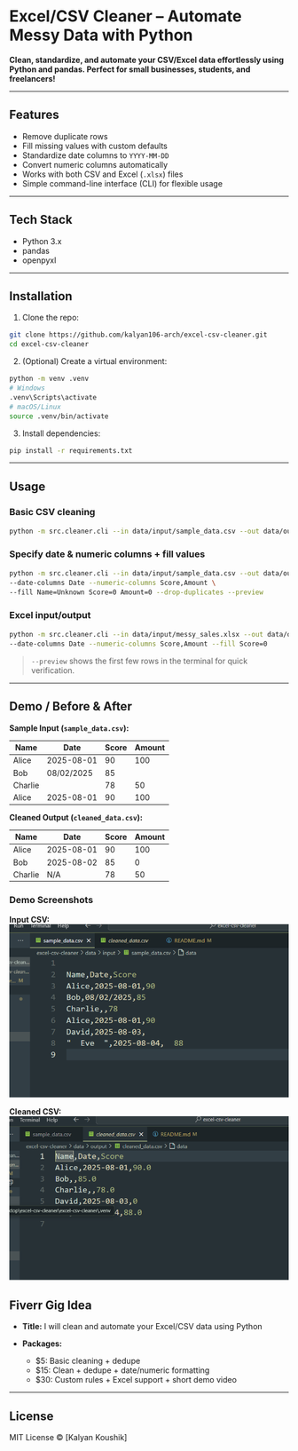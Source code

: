 # Excel/CSV Cleaner – Automate Messy Data with Python

**Clean, standardize, and automate your CSV/Excel data effortlessly using Python and pandas. Perfect for small businesses, students, and freelancers!**

---

## Features

* Remove duplicate rows
* Fill missing values with custom defaults
* Standardize date columns to `YYYY-MM-DD`
* Convert numeric columns automatically
* Works with both CSV and Excel (`.xlsx`) files
* Simple command-line interface (CLI) for flexible usage

---

## Tech Stack

* Python 3.x
* pandas
* openpyxl

---

## Installation

1. Clone the repo:

```bash
git clone https://github.com/kalyan106-arch/excel-csv-cleaner.git
cd excel-csv-cleaner
```

2. (Optional) Create a virtual environment:

```bash
python -m venv .venv
# Windows
.venv\Scripts\activate
# macOS/Linux
source .venv/bin/activate
```

3. Install dependencies:

```bash
pip install -r requirements.txt
```

---

## Usage

### Basic CSV cleaning

```bash
python -m src.cleaner.cli --in data/input/sample_data.csv --out data/output/cleaned_data.csv --drop-duplicates
```

### Specify date & numeric columns + fill values

```bash
python -m src.cleaner.cli --in data/input/sample_data.csv --out data/output/cleaned_data.csv \
--date-columns Date --numeric-columns Score,Amount \
--fill Name=Unknown Score=0 Amount=0 --drop-duplicates --preview
```

### Excel input/output

```bash
python -m src.cleaner.cli --in data/input/messy_sales.xlsx --out data/output/cleaned_sales.xlsx \
--date-columns Date --numeric-columns Score,Amount --fill Score=0
```

> `--preview` shows the first few rows in the terminal for quick verification.

---

## Demo / Before & After

**Sample Input (`sample_data.csv`):**

| Name    | Date       | Score | Amount |
| ------- | ---------- | ----- | ------ |
| Alice   | 2025-08-01 | 90    | 100    |
| Bob     | 08/02/2025 | 85    |        |
| Charlie |            | 78    | 50     |
| Alice   | 2025-08-01 | 90    | 100    |

**Cleaned Output (`cleaned_data.csv`):**

| Name    | Date       | Score | Amount |
| ------- | ---------- | ----- | ------ |
| Alice   | 2025-08-01 | 90    | 100    |
| Bob     | 2025-08-02 | 85    | 0      |
| Charlie | N/A        | 78    | 50     |

### Demo Screenshots

**Input CSV:**
![Input CSV](data/screenshots/input.png)

**Cleaned CSV:**
![Cleaned CSV](data/screenshots/output.png)


## Fiverr Gig Idea

* **Title:** I will clean and automate your Excel/CSV data using Python
* **Packages:**

  * \$5: Basic cleaning + dedupe
  * \$15: Clean + dedupe + date/numeric formatting
  * \$30: Custom rules + Excel support + short demo video

---

## License

MIT License © \[Kalyan Koushik]
